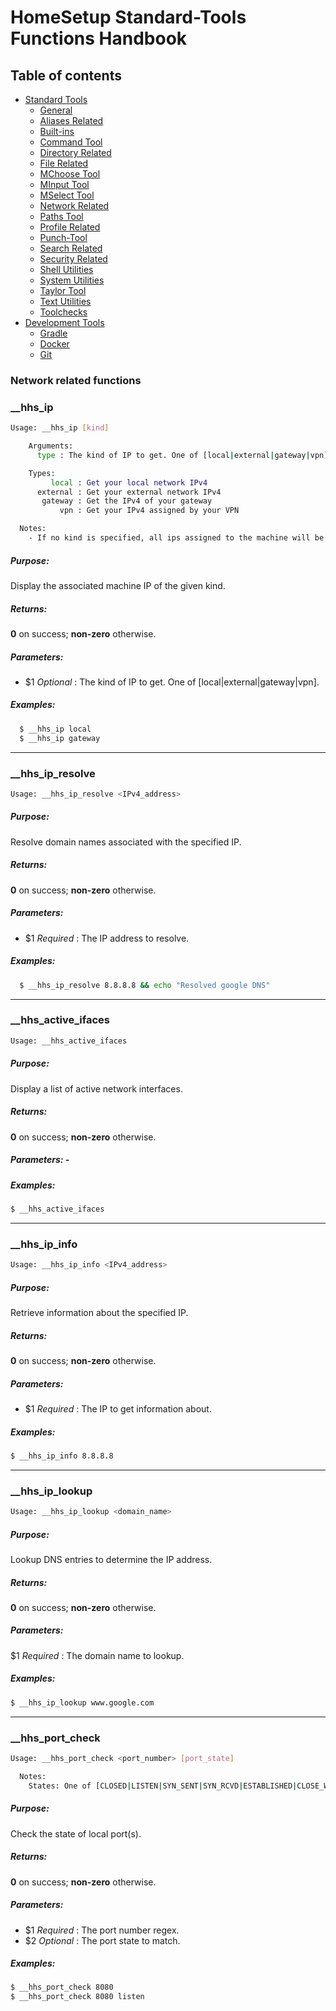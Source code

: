 # HomeSetup Standard-Tools Functions Handbook

## Table of contents

<!-- toc -->
- [Standard Tools](../../functions.md#standard-tools)
  * [General](general.md)
  * [Aliases Related](aliases-related.md)
  * [Built-ins](built-ins.md)
  * [Command Tool](command-tool.md)
  * [Directory Related](directory-related.md)
  * [File Related](file-related.md)
  * [MChoose Tool](mchoose-tool.md)
  * [MInput Tool](minput-tool.md)
  * [MSelect Tool](mselect-tool.md)
  * [Network Related](network-related.md)
  * [Paths Tool](paths-tool.md)
  * [Profile Related](profile-related.md)
  * [Punch-Tool](punch-tool.md)
  * [Search Related](search-related.md)
  * [Security Related](security-related.md)
  * [Shell Utilities](shell-utilities.md)
  * [System Utilities](system-utilities.md)
  * [Taylor Tool](taylor-tool.md)
  * [Text Utilities](text-utilities.md)
  * [Toolchecks](toolchecks.md)
- [Development Tools](../../functions.md#development-tools)
  * [Gradle](../dev-tools/gradle-tools.md)
  * [Docker](../dev-tools/docker-tools.md)
  * [Git](../dev-tools/git-tools.md)
<!-- tocstop -->


### Network related functions

### __hhs_ip

```bash
Usage: __hhs_ip [kind]

    Arguments:
      type : The kind of IP to get. One of [local|external|gateway|vpn]

    Types:
         local : Get your local network IPv4
      external : Get your external network IPv4
       gateway : Get the IPv4 of your gateway
           vpn : Get your IPv4 assigned by your VPN

  Notes: 
    - If no kind is specified, all ips assigned to the machine will be retrieved
```

##### **Purpose**:

Display the associated machine IP of the given kind.

##### **Returns**:

**0** on success; **non-zero** otherwise.

##### **Parameters**:

  - $1 _Optional_ : The kind of IP to get. One of [local|external|gateway|vpn].

##### **Examples:**

```bash
  $ __hhs_ip local
  $ __hhs_ip gateway
```

------
### __hhs_ip_resolve

```bash
Usage: __hhs_ip_resolve <IPv4_address>
```

##### **Purpose**:

Resolve domain names associated with the specified IP.

##### **Returns**:

**0** on success; **non-zero** otherwise.

##### **Parameters**: 

  - $1 _Required_ : The IP address to resolve.

##### **Examples:**

```bash
  $ __hhs_ip_resolve 8.8.8.8 && echo "Resolved google DNS"
```


------
### __hhs_active_ifaces

```bash
Usage: __hhs_active_ifaces
```

##### **Purpose**:

Display a list of active network interfaces.

##### **Returns**:

**0** on success; **non-zero** otherwise.

##### **Parameters**: -

##### **Examples:**

```bash
$ __hhs_active_ifaces
```


------
### __hhs_ip_info

```bash
Usage: __hhs_ip_info <IPv4_address>
```

##### **Purpose**:

Retrieve information about the specified IP.

##### **Returns**:

**0** on success; **non-zero** otherwise.

##### **Parameters**: 

  - $1 _Required_ : The IP to get information about.

##### **Examples:**

```bash
$ __hhs_ip_info 8.8.8.8
```

------
### __hhs_ip_lookup

```bash
Usage: __hhs_ip_lookup <domain_name>
```

##### **Purpose**:

Lookup DNS entries to determine the IP address.

##### **Returns**:

**0** on success; **non-zero** otherwise.

##### **Parameters**: 

  $1 _Required_ : The domain name to lookup.

##### **Examples:**

```bash
$ __hhs_ip_lookup www.google.com
```

------
### __hhs_port_check

```bash
Usage: __hhs_port_check <port_number> [port_state]

  Notes: 
    States: One of [CLOSED|LISTEN|SYN_SENT|SYN_RCVD|ESTABLISHED|CLOSE_WAIT|LAST_ACK|FIN_WAIT_1|FIN_WAIT_2|CLOSING TIME_WAIT]
```

##### **Purpose**:

Check the state of local port(s).

##### **Returns**:

**0** on success; **non-zero** otherwise.

##### **Parameters**: 

  - $1 _Required_ : The port number regex.
  - $2 _Optional_ : The port state to match.

##### **Examples:**

```bash
$ __hhs_port_check 8080
$ __hhs_port_check 8080 listen
```
